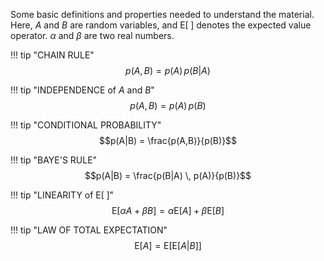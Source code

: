 Some basic definitions and properties needed to understand the material. Here, $A$ and $B$ are random variables, and $\text{E}[\;]$ denotes the expected value operator. $\alpha$ and $\beta$ are two real numbers.

!!! tip "CHAIN RULE"
    $$p(A,B) = p(A) \, p(B|A)$$

!!! tip "INDEPENDENCE of $A$ and $B$"
    $$p(A,B) = p(A) \, p(B)$$

!!! tip "CONDITIONAL PROBABILITY"
    $$p(A|B) = \frac{p(A,B)}{p(B)}$$

!!! tip "BAYE'S RULE"
    $$p(A|B) = \frac{p(B|A) \, p(A)}{p(B)}$$

!!! tip "LINEARITY of $\text{E}[\;]$"
    $$\text{E}[\alpha A + \beta B] = \alpha\text{E}[A] + \beta\text{E}[B]$$

!!! tip "LAW OF TOTAL EXPECTATION"
    $$\text{E}[A] = \text{E}[\text{E}[A|B]]$$


